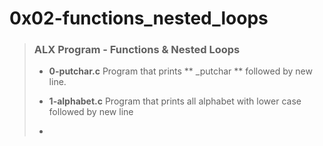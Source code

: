 # 0x02-functions_nested_loops

> ### ALX Program - Functions & Nested Loops
>
> - **0-putchar.c** Program that prints ** _putchar ** followed by new line.
>
> - **1-alphabet.c** Program that prints all alphabet with lower case followed by new line
>
> - 
